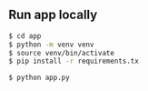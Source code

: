 ## Run app locally

```bash
$ cd app
$ python -m venv venv
$ source venv/bin/activate
$ pip install -r requirements.tx
```

```bash
$ python app.py
```